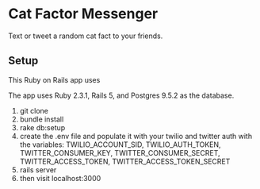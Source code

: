 # Cat Factor Messenger

Text or tweet a random cat fact to your friends.

## Setup

This Ruby on Rails app uses  

The app uses Ruby 2.3.1, Rails 5, and Postgres 9.5.2 as the database.

1. git clone
2. bundle install
3. rake db:setup
4. create the .env file and populate it with your twilio and twitter auth with the variables: TWILIO_ACCOUNT_SID, TWILIO_AUTH_TOKEN, TWITTER_CONSUMER_KEY, TWITTER_CONSUMER_SECRET, TWITTER_ACCESS_TOKEN, TWITTER_ACCESS_TOKEN_SECRET
5. rails server
6. then visit localhost:3000
